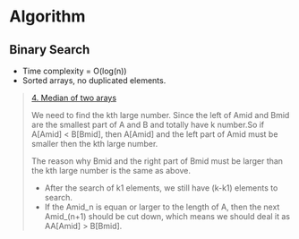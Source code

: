 # Algorithm

## Binary Search

- Time complexity = O(log(n))
- Sorted arrays, no duplicated elements.

>[4. Median of two arays](https://leetcode.com/problems/median-of-two-sorted-arrays/)
>
>We need to find the kth large number. Since the left of Amid and Bmid are the smallest part of A and B and totally have k number.So if A\[Amid\] < B\[Bmid\], then A\[Amid\] and the left part of Amid must be smaller then the kth large number.
>
>The reason why Bmid and the right part of Bmid must be larger than the kth large number is the same as above.
>
> - After the search of k1 elements, we still have (k-k1) elements to search.
> - If the Amid_n is equan or larger to the length of A, then the next Amid_(n+1) should be cut down, which means we should deal it as AA\[Amid\] > B\[Bmid\].
